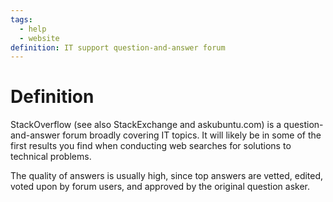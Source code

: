 ```yaml
---
tags:
  - help
  - website
definition: IT support question-and-answer forum
---
```

# Definition
StackOverflow (see also StackExchange and askubuntu.com) is a question-and-answer forum broadly covering IT topics. It will likely be in some of the first results you find when conducting web searches for solutions to technical problems.

The quality of answers is usually high, since top answers are vetted, edited, voted upon by forum users, and approved by the original question asker. 